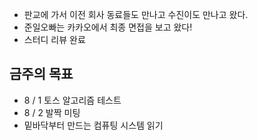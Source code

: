 - 판교에 가서 이전 회사 동료들도 만나고 수진이도 만나고 왔다.
- 준일오빠는 카카오에서 최종 면접을 보고 왔다! 
- 스터디 리뷰 완료

## 금주의 목표
- 8 / 1 토스 알고리즘 테스트
- 8 / 2 발짝 미팅
- 밑바닥부터 만드는 컴퓨팅 시스템 읽기
